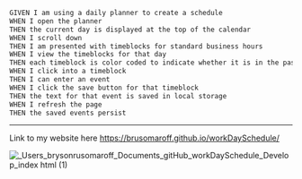 
```md
GIVEN I am using a daily planner to create a schedule
WHEN I open the planner
THEN the current day is displayed at the top of the calendar
WHEN I scroll down
THEN I am presented with timeblocks for standard business hours
WHEN I view the timeblocks for that day
THEN each timeblock is color coded to indicate whether it is in the past, present, or future
WHEN I click into a timeblock
THEN I can enter an event
WHEN I click the save button for that timeblock
THEN the text for that event is saved in local storage
WHEN I refresh the page
THEN the saved events persist
```
---
Link to my website here
https://brusomaroff.github.io/workDaySchedule/

![_Users_brysonrusomaroff_Documents_gitHub_workDaySchedule_Develop_index html (1)](https://user-images.githubusercontent.com/120063382/216200622-c4a97188-3270-4c2a-9008-5ee533cea236.png)
